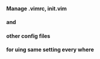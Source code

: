 #### Manage .vimrc, init.vim
#### and
#### other config files
#### for uing same setting every where
